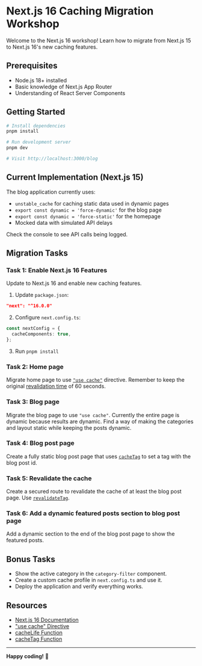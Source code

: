 # Next.js 16 Caching Migration Workshop

Welcome to the Next.js 16 workshop! Learn how to migrate from Next.js 15 to Next.js 16's new caching features.

## Prerequisites

- Node.js 18+ installed
- Basic knowledge of Next.js App Router
- Understanding of React Server Components

## Getting Started

```bash
# Install dependencies
pnpm install

# Run development server
pnpm dev

# Visit http://localhost:3000/blog
```

## Current Implementation (Next.js 15)

The blog application currently uses:
- `unstable_cache` for caching static data used in dynamic pages
- `export const dynamic = 'force-dynamic'` for the blog page
- `export const dynamic = 'force-static'` for the homepage
- Mocked data with simulated API delays

Check the console to see API calls being logged.

## Migration Tasks

### Task 1: Enable Next.js 16 Features

Update to Next.js 16 and enable new caching features.

1. Update `package.json`:
```json
"next": "^16.0.0"
```

2. Configure `next.config.ts`:
```typescript
const nextConfig = {
  cacheComponents: true,
};
```

3. Run `pnpm install`

### Task 2: Home page

Migrate home page to use [`"use cache"`](https://nextjs.org/docs/app/api-reference/directives/use-cache) directive. Remember to keep the original [revalidation time](https://nextjs.org/docs/app/api-reference/functions/cacheLife) of 60 seconds.

### Task 3: Blog page

Migrate the blog page to use `"use cache"`. Currently the entire page is dynamic because results are dynamic. Find a way of making the categories and layout static while keeping the posts dynamic.

### Task 4: Blog post page

Create a fully static blog post page that uses [`cacheTag`](https://nextjs.org/docs/app/api-reference/functions/cacheTag) to set a tag with the blog post id.

### Task 5: Revalidate the cache

Create a secured route to revalidate the cache of at least the blog post page. Use [`revalidateTag`](https://nextjs.org/docs/app/api-reference/functions/revalidateTag).

### Task 6: Add a dynamic featured posts section to blog post page

Add a dynamic section to the end of the blog post page to show the featured posts.

## Bonus Tasks

- Show the active category in the `category-filter` component.
- Create a custom cache profile in `next.config.ts` and use it.
- Deploy the application and verify everything works.

## Resources

- [Next.js 16 Documentation](https://nextjs.org/docs)
- ["use cache" Directive](https://nextjs.org/docs/app/api-reference/directives/use-cache)
- [cacheLife Function](https://nextjs.org/docs/app/api-reference/functions/cacheLife)
- [cacheTag Function](https://nextjs.org/docs/app/api-reference/functions/cacheTag)

---

**Happy coding!** 🚀
